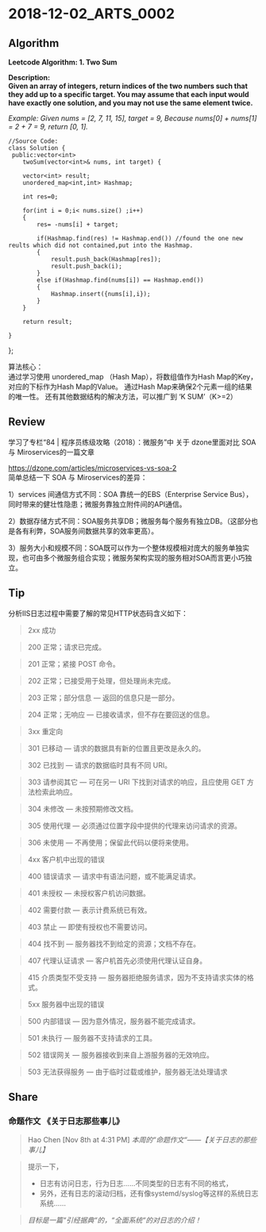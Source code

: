 # 2018-12-02_ARTS_0002

## Algorithm

**Leetcode Algorithm: 1. Two Sum**  

**Description:  
Given an array of integers, return indices of the two numbers such that they add up to a specific target.
You may assume that each input would have exactly one solution, and you may not use the same element twice.** 

*Example:
Given nums = [2, 7, 11, 15], target = 9,
Because nums[0] + nums[1] = 2 + 7 = 9,
return [0, 1].*



    //Source Code:  
    class Solution { 
     public:vector<int> 
        twoSum(vector<int>& nums, int target) {
           
        vector<int> result;
        unordered_map<int,int> Hashmap;
        
        int res=0;
            
        for(int i = 0;i< nums.size() ;i++)
        {
            res= -nums[i] + target;
            
            if(Hashmap.find(res) != Hashmap.end()) //found the one new reults which did not contained,put into the Hashmap. 
            {
                result.push_back(Hashmap[res]);
                result.push_back(i);
            }
            else if(Hashmap.find(nums[i]) == Hashmap.end()) 
            {
                Hashmap.insert({nums[i],i});
            }
        }
        
        return result;    
        
    }
};
    
 
 算法核心：  
   通过学习使用 unordered_map （Hash Map），将数组值作为Hash Map的Key，对应的下标作为Hash Map的Value。
   通过Hash Map来确保2个元素一组的结果的唯一性。
 还有其他数据结构的解决方法，可以推广到 ‘K SUM’（K>=2）
 
 
## Review
学习了专栏“84 | 程序员练级攻略（2018）：微服务”中 关于 dzone里面对比 SOA 与 Miroservices的一篇文章  

https://dzone.com/articles/microservices-vs-soa-2  
简单总结一下 SOA 与 Miroservices的差异：  

1）services 间通信方式不同：SOA 靠统一的EBS（Enterprise Service Bus），同时带来的健壮性隐患；微服务靠独立附件间的API通信。  

2）数据存储方式不同：SOA服务共享DB；微服务每个服务有独立DB。（这部分也是各有利弊，SOA服务间数据共享的效率更高）。  

3）服务大小和规模不同：SOA既可以作为一个整体规模相对庞大的服务单独实现，也可由多个微服务组合实现；微服务架构实现的服务相对SOA而言更小巧独立。  


## Tip
分析IIS日志过程中需要了解的常见HTTP状态码含义如下：


> 2xx 成功  

> 200 正常；请求已完成。  

> 201 正常；紧接 POST 命令。  

> 202 正常；已接受用于处理，但处理尚未完成。  

> 203 正常；部分信息 — 返回的信息只是一部分。  

> 204 正常；无响应 — 已接收请求，但不存在要回送的信息。  

> 3xx 重定向  

> 301 已移动 — 请求的数据具有新的位置且更改是永久的。  

> 302 已找到 — 请求的数据临时具有不同 URI。  

> 303 请参阅其它 — 可在另一 URI 下找到对请求的响应，且应使用 GET 方法检索此响应。  

> 304 未修改 — 未按预期修改文档。  

> 305 使用代理 — 必须通过位置字段中提供的代理来访问请求的资源。  

> 306 未使用 — 不再使用；保留此代码以便将来使用。  

> 4xx 客户机中出现的错误  

> 400 错误请求 — 请求中有语法问题，或不能满足请求。  

> 401 未授权 — 未授权客户机访问数据。  

> 402 需要付款 — 表示计费系统已有效。  

> 403 禁止 — 即使有授权也不需要访问。  

> 404 找不到 — 服务器找不到给定的资源；文档不存在。  

> 407 代理认证请求 — 客户机首先必须使用代理认证自身。  

> 415 介质类型不受支持 — 服务器拒绝服务请求，因为不支持请求实体的格式。  

> 5xx 服务器中出现的错误  

> 500 内部错误 — 因为意外情况，服务器不能完成请求。  

> 501 未执行 — 服务器不支持请求的工具。  

> 502 错误网关 — 服务器接收到来自上游服务器的无效响应。  

> 503 无法获得服务 — 由于临时过载或维护，服务器无法处理请求  


## Share
### 命题作文 《关于日志那些事儿》
> Hao Chen [Nov 8th at 4:31 PM]
> *本周的“命题作文“——【关于日志的那些事儿】*

> 提示一下，
> - 日志有访问日志，行为日志……不同类型的日志有不同的格式，
> - 另外，还有日志的滚动归档，还有像systemd/syslog等这样的系统日志系统……

> *目标是一篇“引经据典“的，“全面系统“的对日志的介绍！* 
